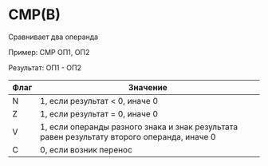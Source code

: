 # CMP(B)

Сравнивает два операнда

Пример: CMP ОП1, ОП2

Результат: ОП1 - ОП2

| Флаг | Значение                                                                                    |
|------|---------------------------------------------------------------------------------------------|
| N    | 1, если результат < 0, иначе 0                                                              |
| Z    | 1, если результат = 0, иначе 0                                                              |
| V    | 1, если операнды разного знака и знак результата равен результату второго операнда, иначе 0 |
| C    | 0, если возник перенос                                                                      |